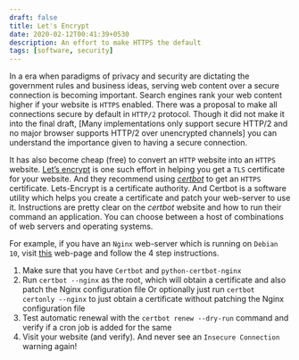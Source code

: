 ```yaml
---
draft: false
title: Let's Encrypt
date: 2020-02-12T00:41:39+0530
description: An effort to make HTTPS the default
tags: [software, security]
---
```

In a era when paradigms of privacy and security are dictating the government rules and business ideas, serving web content over a secure connection is becoming important. Search engines rank your web content higher if your website is `HTTPS` enabled. There was a proposal to make all connections secure by default in `HTTP/2` protocol. Though it did not make it into the final draft, [Many implementations only support secure HTTP/2 and no major browser supports HTTP/2 over unencrypted channels] you can understand the importance given to having a secure connection.

It has also become cheap (free) to convert an `HTTP` website into an `HTTPS` website. [Let’s encrypt](https://www.letsencrypt.org) is one such effort in helping you get a `TLS` certificate for your website. And they recommend using [*certbot*](https://certbot.eff.org) to get an `HTTPS` certificate. Lets-Encrypt is a certificate authority. And Certbot is a software utility which helps you create a certificate and patch your web-server to use it. Instructions are pretty clear on the *certbot* website and how to run their command an application. You can choose between a host of combinations of web servers and operating systems.

For example, if you have an `Nginx` web-server which is running on `Debian 10`,  visit [this](https://certbot.eff.org/lets-encrypt/debianbuster-nginx "Certbot for Nginx and Debian 10") web-page and follow the 4 step instructions.
1. Make sure that you have `Certbot` and `python-certbot-nginx`
2. Run `certbot --nginx` as the root, which will obtain a certificate and also patch the Nginx configuration file
Or optionally just run `certbot certonly --nginx` to just obtain a certificate without patching the Nginx configuration file
3. Test automatic renewal with the `certbot renew --dry-run` command and verify if a cron job is added for the same
4. Visit your website (and verify). And never see an `Insecure Connection` warning again!
